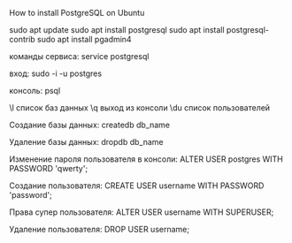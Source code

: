How to install PostgreSQL on Ubuntu

sudo apt update
sudo apt install postgresql
sudo apt install postgresql-contrib
sudo apt install pgadmin4

команды сервиса: 
service postgresql 

вход: 
sudo -i -u postgres

консоль: 
psql

\l список баз данных 
\q выход из консоли
\du список пользователей 

Создание базы данных: 
createdb db_name

Удаление базы данных: 
dropdb db_name

Изменение пароля пользователя в консоли:
ALTER USER postgres WITH PASSWORD 'qwerty';

Создание пользователя: 
CREATE USER username WITH PASSWORD 'password';

Права супер пользователя: 
ALTER USER username WITH SUPERUSER;

Удаление пользователя:
DROP USER username;
